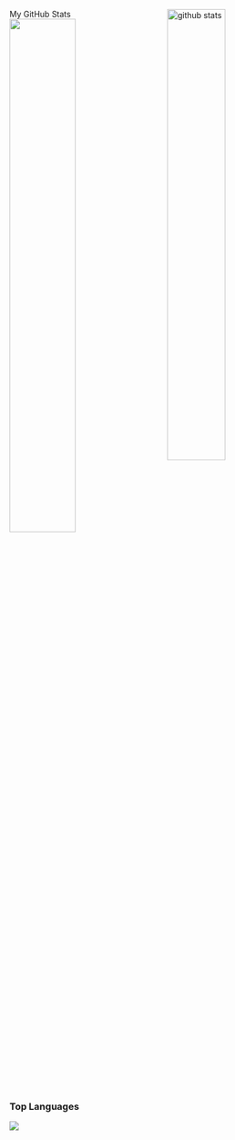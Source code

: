My GitHub Stats
<img src="https://github-readme-stats.vercel.app/api?username=Rafterminador&show_icons=true&theme=gotham" alt="github stats" width="45%" align="right"/>
<img src="https://github-readme-streak-stats.herokuapp.com/?user=Rafterminador&theme=dark" width="48%" >
### Top Languages
 <img src="https://github-readme-stats.vercel.app/api/top-langs/?username=Rafterminador&layout=compact">
